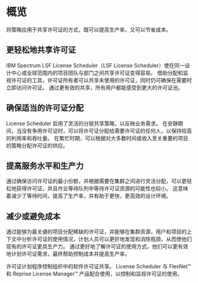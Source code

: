 # 概览

将策略应用于共享许可证的方式，既可以提高生产率，又可以节省成本。

## 更轻松地共享许可证

IBM Spectrum LSF License Scheduler（LSF License Scheduler）使在同一设计中心或全球范围内的项目团队与部门之间共享许可证变得容易。 借助分配和监视许可证的工具，许可证所有者可以共享未使用的许可证，同时仍可确保在需要时立即访问许可证。 通过更有效的共享，所有用户都能感受到更大的许可证池。

## 确保适当的许可证分配

License Scheduler 启用了灵活的分层共享策略，以反映业务需求。 在安静期间，当没有争用许可证时，可以将许可证分配给需要许可证的任何人，以保持较高的利用率和吞吐量。 在繁忙时期，可以根据对大多数时间或收入至关重要的项目的策略分配许可证的供应。

## 提高服务水平和生产力

通过确保访问许可证的最小份额，并根据需要在集群之间进行灵活分配，可以更轻松地获得许可证，并且作业等待队列中等待许可证资源的可能性也较小。 这意味着减少了等待时间，提高了生产率，并有助于更快，更高效的设计环境。

## 减少或避免成本

通过能够为最关键的项目分配稀缺的许可证，并能够在集群资源，用户和项目的上下文中分析许可证的使用情况，计划人员可以更好地发现和消除瓶颈，从而使他们现有的许可证更具生产力。 通过更好地了解许可证的使用方式，他们可以更有效地计划许可证需求，最终帮助控制成本并提高生产率。

许可证计划程序控制组织中的软件许可证共享。 License Scheduler 与 FlexNet™ 和 Reprise License Manager™ 产品配合使用，以控制和监视许可证的使用。

